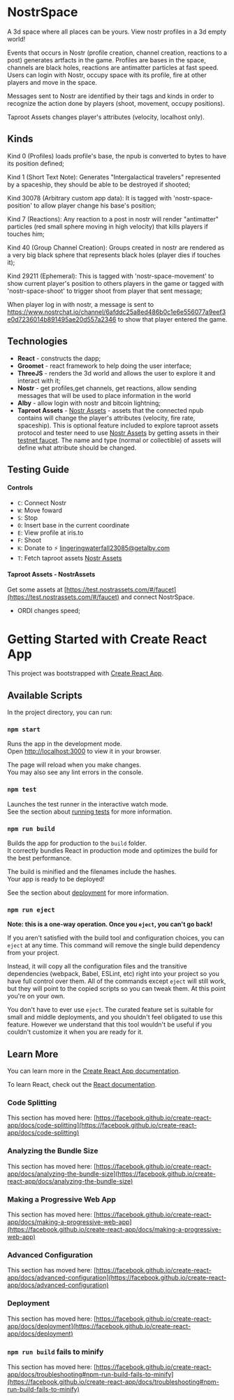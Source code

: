 # NostrSpace

  A 3d space where all places can be yours.
  View nostr profiles in a 3d empty world!

  Events that occurs in Nostr (profile creation, channel creation, reactions to a post) generates artfacts in the game. Profiles are bases in the space, channels are black holes, reactions are antimatter particles at fast speed. Users can login with Nostr, occupy space with its profile, fire at other players and move in the space.

  Messages sent to Nostr are identified by their tags and kinds in order to recognize the action done by players (shoot, movement, occupy positions).

  Taproot Assets changes player's attributes (velocity, localhost only).

## Kinds

  Kind 0 (Profiles) loads profile's base, the npub is converted to bytes to have its position defined;

  Kind 1 (Short Text Note): Generates "Intergalactical travelers" represented by a spaceship, they should be able to be destroyed if shooted;

  Kind 30078 (Arbitrary custom app data): It is tagged with 'nostr-space-position' to allow player change his base's position;

  Kind 7 (Reactions): Any reaction to a post in nostr will render "antimatter" particles (red small sphere moving in high velocity) that kills players if touches him;

  Kind 40 (Group Channel Creation): Groups created in nostr are rendered as a very big black sphere that represents black holes (player dies if touches it);

  Kind 29211 (Ephemeral): This is tagged with 'nostr-space-movement' to show current player's position to others players in the game or tagged with 'nostr-space-shoot' to trigger shoot from player that sent message;

  When player log in with nostr, a message is sent to https://www.nostrchat.io/channel/6afddc25a8ed486b0c1e6e556077a9eef3e0d7236014b891495ae20d557a2346 to show that player entered the game.

## Technologies

  - **React** - constructs the dapp;
  - **Groomet** - react framework to help doing the user interface;
  - **ThreeJS** - renders the 3d world and allows the user to explore it and interact with it;
  - **Nostr** -  get profiles,get channels, get reactions, allow sending messages that will be used to place information in the world
  - **Alby** - allow login with nostr and bitcoin lightning;
  - **Taproot Assets** - [Nostr Assets](https://test.nostrassets.com) - assets that the connected npub contains will change the player's attributes (velocity, fire rate, spaceship). This is optional feature included to explore taproot assets protocol and tester need to use [Nostr Assets](https://test.nostrassets.com) by getting assets in their [testnet faucet](https://test.nostrassets.com/#/faucet). The name and type (normal or collectible) of assets will define what attribute should be changed.

## Testing Guide

#### Controls
  - `C`: Connect Nostr  
  - `W`: Move foward
  - `S`: Stop
  - `O`: Insert base in the current coordinate
  - `E`: View profile at iris.to
  - `F`: Shoot
  - `K`: Donate to ⚡️ lingeringwaterfall23085@getalby.com
  - `T`: Fetch taproot assets [Nostr Assets](https://test.nostrassets.com)

#### Taproot Assets - NostrAssets

  Get some assets at [https://test.nostrassets.com/#/faucet](https://test.nostrassets.com/#/faucet) and connect NostrSpace.

  - ORDI changes speed;

# Getting Started with Create React App

This project was bootstrapped with [Create React App](https://github.com/facebook/create-react-app).

## Available Scripts

In the project directory, you can run:

### `npm start`

Runs the app in the development mode.\
Open [http://localhost:3000](http://localhost:3000) to view it in your browser.

The page will reload when you make changes.\
You may also see any lint errors in the console.

### `npm test`

Launches the test runner in the interactive watch mode.\
See the section about [running tests](https://facebook.github.io/create-react-app/docs/running-tests) for more information.

### `npm run build`

Builds the app for production to the `build` folder.\
It correctly bundles React in production mode and optimizes the build for the best performance.

The build is minified and the filenames include the hashes.\
Your app is ready to be deployed!

See the section about [deployment](https://facebook.github.io/create-react-app/docs/deployment) for more information.

### `npm run eject`

**Note: this is a one-way operation. Once you `eject`, you can't go back!**

If you aren't satisfied with the build tool and configuration choices, you can `eject` at any time. This command will remove the single build dependency from your project.

Instead, it will copy all the configuration files and the transitive dependencies (webpack, Babel, ESLint, etc) right into your project so you have full control over them. All of the commands except `eject` will still work, but they will point to the copied scripts so you can tweak them. At this point you're on your own.

You don't have to ever use `eject`. The curated feature set is suitable for small and middle deployments, and you shouldn't feel obligated to use this feature. However we understand that this tool wouldn't be useful if you couldn't customize it when you are ready for it.

## Learn More

You can learn more in the [Create React App documentation](https://facebook.github.io/create-react-app/docs/getting-started).

To learn React, check out the [React documentation](https://reactjs.org/).

### Code Splitting

This section has moved here: [https://facebook.github.io/create-react-app/docs/code-splitting](https://facebook.github.io/create-react-app/docs/code-splitting)

### Analyzing the Bundle Size

This section has moved here: [https://facebook.github.io/create-react-app/docs/analyzing-the-bundle-size](https://facebook.github.io/create-react-app/docs/analyzing-the-bundle-size)

### Making a Progressive Web App

This section has moved here: [https://facebook.github.io/create-react-app/docs/making-a-progressive-web-app](https://facebook.github.io/create-react-app/docs/making-a-progressive-web-app)

### Advanced Configuration

This section has moved here: [https://facebook.github.io/create-react-app/docs/advanced-configuration](https://facebook.github.io/create-react-app/docs/advanced-configuration)

### Deployment

This section has moved here: [https://facebook.github.io/create-react-app/docs/deployment](https://facebook.github.io/create-react-app/docs/deployment)

### `npm run build` fails to minify

This section has moved here: [https://facebook.github.io/create-react-app/docs/troubleshooting#npm-run-build-fails-to-minify](https://facebook.github.io/create-react-app/docs/troubleshooting#npm-run-build-fails-to-minify)
